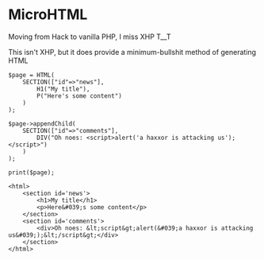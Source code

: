 MicroHTML
=========

Moving from Hack to vanilla PHP, I miss XHP T\_\_T

This isn't XHP, but it does provide a minimum-bullshit method of generating HTML

```
$page = HTML(
	SECTION(["id"=>"news"],
		H1("My title"),
		P("Here's some content")
	)
);

$page->appendChild(
	SECTION(["id"=>"comments"],
		DIV("Oh noes: <script>alert('a haxxor is attacking us');</script>")
	)
);

print($page);
```

```
<html>
	<section id='news'>
		<h1>My title</h1>
		<p>Here&#039;s some content</p>
	</section>
	<section id='comments'>
		<div>Oh noes: &lt;script&gt;alert(&#039;a haxxor is attacking us&#039;);&lt;/script&gt;</div>
	</section>
</html>
```

